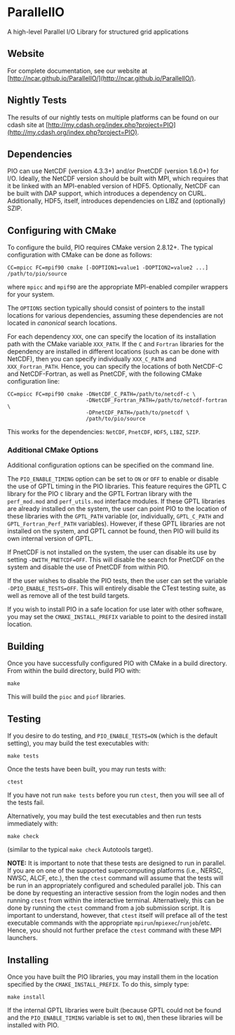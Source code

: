 # ParallelIO

A high-level Parallel I/O Library for structured grid applications

## Website

For complete documentation, see our website at [http://ncar.github.io/ParallelIO/](http://ncar.github.io/ParallelIO/).

## Nightly Tests

The results of our nightly tests on multiple platforms can be found on our
cdash site at [http://my.cdash.org/index.php?project=PIO](http://my.cdash.org/index.php?project=PIO).

## Dependencies

PIO can use NetCDF (version 4.3.3+) and/or PnetCDF (version 1.6.0+) for I/O.
Ideally, the NetCDF version should be built with MPI, which requires that it
be linked with an MPI-enabled version of HDF5.  Optionally, NetCDF can be
built with DAP support, which introduces a dependency on CURL.  Additionally,
HDF5, itself, introduces dependencies on LIBZ and (optionally) SZIP.

## Configuring with CMake

To configure the build, PIO requires CMake version 2.8.12+.  The typical
configuration with CMake can be done as follows:

```
CC=mpicc FC=mpif90 cmake [-DOPTION1=value1 -DOPTION2=value2 ...] /path/to/pio/source
```

where `mpicc` and `mpif90` are the appropriate MPI-enabled compiler wrappers
for your system.

The `OPTIONS` section typically should consist of pointers to the install
locations for various dependencies, assuming these dependencies are not
located in *canonical* search locations.

For each dependency `XXX`, one can specify the location of its
installation path with the CMake variable `XXX_PATH`.  If the `C` and
`Fortran` libraries for the dependency are installed in different locations
(such as can be done with NetCDF), then you can specify individually
`XXX_C_PATH` and `XXX_Fortran_PATH`.  Hence, you can specify the locations
of both NetCDF-C and NetCDF-Fortran, as well as PnetCDF, with the following
CMake configuration line:

```
CC=mpicc FC=mpif90 cmake -DNetCDF_C_PATH=/path/to/netcdf-c \
                         -DNetCDF_Fortran_PATH=/path/to/netcdf-fortran \
                         -DPnetCDF_PATH=/path/to/pnetcdf \
                         /path/to/pio/source
```

This works for the dependencies: `NetCDF`, `PnetCDF`, `HDF5`, `LIBZ`, `SZIP`.

### Additional CMake Options

Additional configuration options can be specified on the command line.

The `PIO_ENABLE_TIMING` option can be set to `ON` or `OFF` to enable or
disable the use of GPTL timing in the PIO libraries.  This feature requires
the GPTL C library for the PIO `C` library and the GPTL Fortran library with
the `perf_mod.mod` and `perf_utils.mod` interface modules.  If these GPTL
libraries are already installed on the system, the user can point PIO to the
location of these libraries with the `GPTL_PATH` variable (or, individually,
`GPTL_C_PATH` and `GPTL_Fortran_Perf_PATH` variables).  However, if these
GPTL libraries are not installed on the system, and GPTL cannot be found,
then PIO will build its own internal version of GPTL.

If PnetCDF is not installed on the system, the user can disable its use by
setting `-DWITH_PNETCDF=OFF`.  This will disable the search for PnetCDF on the
system and disable the use of PnetCDF from within PIO.

If the user wishes to disable the PIO tests, then the user can set the
variable `-DPIO_ENABLE_TESTS=OFF`.  This will entirely disable the CTest
testing suite, as well as remove all of the test build targets.

If you wish to install PIO in a safe location for use later with other
software, you may set the `CMAKE_INSTALL_PREFIX` variable to point to the
desired install location.

## Building

Once you have successfully configured PIO with CMake in a build directory.
From within the build directory, build PIO with:

```
make
```

This will build the `pioc` and `piof` libraries.

## Testing

If you desire to do testing, and `PIO_ENABLE_TESTS=ON` (which is the default
setting), you may build the test executables with:

```
make tests
```

Once the tests have been built, you may run tests with:

```
ctest
```

If you have not run `make tests` before you run `ctest`, then you will see
all of the tests fail.

Alternatively, you may build the test executables and then run tests
immediately with:

```
make check
```

(similar to the typical `make check` Autotools target).

**NOTE:** It is important to note that these tests are designed to run in parallel.
If you are on one of the supported supercomputing platforms (i.e., NERSC, NWSC, ALCF,
etc.), then the `ctest` command will assume that the tests will be run in an appropriately
configured and scheduled parallel job.  This can be done by requesting an interactive
session from the login nodes and then running `ctest` from within the interactive
terminal.  Alternatively, this can be done by running the `ctest` command from a
job submission script.  It is important to understand, however, that `ctest` itself
will preface all of the test executable commands with the appropriate `mpirun`/`mpiexec`/`runjob`/etc.
Hence, you should not further preface the `ctest` command with these MPI launchers.

## Installing

Once you have built the PIO libraries, you may install them in the location
specified by the `CMAKE_INSTALL_PREFIX`.  To do this, simply type:

```
make install
```

If the internal GPTL libraries were built (because GPTL could not be found
and the `PIO_ENABLE_TIMING` variable is set to `ON`), then these libraries
will be installed with PIO.
